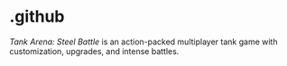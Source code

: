 # .github
*Tank Arena: Steel Battle* is an action-packed multiplayer tank game with customization, upgrades, and intense battles.
